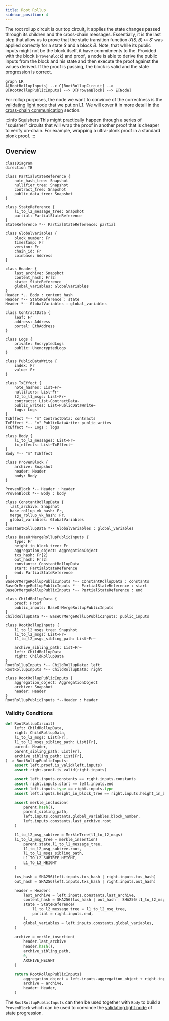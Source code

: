 ```yaml
---
title: Root Rollup
sidebar_position: 4
---
```


The root rollup circuit is our top circuit, it applies the state changes passed through its children and the cross-chain messages. Essentially, it is the last step that allow us to prove that the state transition function $\mathcal{T}(S, B) \mapsto S'$ was applied correctly for a state $S$ and a block $B$. Note, that while its public inputs might not be the block itself, it have commitments to the. Provided with the block (`ProvenBlock`) and proof, a node is able to derive the public inputs from the block and his state and then execute the proof against the values derived. If the proof is passing, the block is valid and the state progression is correct.

```mermaid
graph LR
A[RootRollupInputs] --> C[RootRollupCircuit] --> B[RootRollupPublicInputs] --> D[ProvenBlock] --> E[Node]
```

For rollup purposes, the node we want to convince of the correctness is the [validating light node](./../contracts/index.md) that we put on L1. We will cover it in more detail in the [cross-chain communication](./../contracts/index.md) section.


:::info Squishers
This might practically happen through a series of "squisher" circuits that will wrap the proof in another proof that is cheaper to verify on-chain. For example, wrapping a ultra-plonk proof in a standard plonk proof.
:::

## Overview

```mermaid
classDiagram
direction TB

class PartialStateReference {
    note_hash_tree: Snapshot
    nullifier_tree: Snapshot
    contract_tree: Snapshot
    public_data_tree: Snapshot
}

class StateReference {
    l1_to_l2_message_tree: Snapshot
    partial: PartialStateReference
}
StateReference *-- PartialStateReference: partial

class GlobalVariables {
    block_number: Fr
    timestamp: Fr
    version: Fr
    chain_id: Fr
    coinbase: Address
}

class Header {
    last_archive: Snapshot
    content_hash: Fr[2]
    state: StateReference
    global_variables: GlobalVariables
}
Header *.. Body : content_hash
Header *-- StateReference : state
Header *-- GlobalVariables : global_variables

class ContractData {
    leaf: Fr
    address: Address
    portal: EthAddress
}

class Logs {
    private: EncryptedLogs
    public: UnencryptedLogs
}

class PublicDataWrite {
    index: Fr
    value: Fr
}

class TxEffect {
    note_hashes: List~Fr~
    nullifiers: List~Fr~
    l2_to_l1_msgs: List~Fr~
    contracts: List~ContractData~
    public_writes: List~PublicDataWrite~
    logs: Logs
}
TxEffect *-- "m" ContractData: contracts
TxEffect *-- "m" PublicDataWrite: public_writes
TxEffect *-- Logs : logs

class Body {
    l1_to_l2_messages: List~Fr~
    tx_effects: List~TxEffect~
}
Body *-- "m" TxEffect

class ProvenBlock { 
    archive: Snapshot
    header: Header
    body: Body
}

ProvenBlock *-- Header : header
ProvenBlock *-- Body : body

class ConstantRollupData {
  last_archive: Snapshot
  base_rollup_vk_hash: Fr,
  merge_rollup_vk_hash: Fr,
  global_variables: GlobalVariables
}
ConstantRollupData *-- GlobalVariables : global_variables

class BaseOrMergeRollupPublicInputs {
    type: Fr
    height_in_block_tree: Fr
    aggregation_object: AggregationObject
    txs_hash: Fr[2]
    out_hash: Fr[2]
    constants: ConstantRollupData
    start: PartialStateReference
    end: PartialStateReference
}
BaseOrMergeRollupPublicInputs *-- ConstantRollupData : constants
BaseOrMergeRollupPublicInputs *-- PartialStateReference : start
BaseOrMergeRollupPublicInputs *-- PartialStateReference : end

class ChildRollupData {
    proof: Proof
    public_inputs: BaseOrMergeRollupPublicInputs
}
ChildRollupData *-- BaseOrMergeRollupPublicInputs: public_inputs

class RootRollupInputs { 
    l1_to_l2_msgs_tree: Snapshot
    l1_to_l2_msgs: List~Fr~
    l1_to_l2_msgs_sibling_path: List~Fr~

    archive_sibling_path: List~Fr~
    left: ChildRollupData
    right: ChildRollupData
}
RootRollupInputs *-- ChildRollupData: left
RootRollupInputs *-- ChildRollupData: right

class RootRollupPublicInputs {
    aggregation_object: AggregationObject
    archive: Snapshot
    header: Header
}
RootRollupPublicInputs *--Header : header
```

### Validity Conditions

```python
def RootRollupCircuit(
    left: ChildRollupData, 
    right: ChildRollupData, 
    l1_to_l2_msgs: List[Fr],
    l1_to_l2_msgs_sibling_path: List[Fr],
    parent: Header,
    parent_sibling_path: List[Fr],
    archive_sibling_path: List[Fr],
) -> RootRollupPublicInputs:
    assert left.proof.is_valid(left.inputs)
    assert right.proof.is_valid(right.inputs)

    assert left.inputs.constants == right.inputs.constants
    assert right.inputs.start == left.inputs.end
    assert left.inputs.type == right.inputs.type
    assert left.inputs.height_in_block_tree == right.inputs.height_in_block_tree

    assert merkle_inclusion(
        parent.hash(), 
        parent_sibling_path, 
        left.inputs.constants.global_variables.block_number, 
        left.inputs.constants.last_archive.root
    )

    l1_to_l2_msg_subtree = MerkleTree(l1_to_l2_msgs)
    l1_to_l2_msg_tree = merkle_insertion(
        parent.state.l1_to_l2_message_tree, 
        l1_to_l2_msg_subtree.root, 
        l1_to_l2_msgs_sibling_path, 
        L1_TO_L2_SUBTREE_HEIGHT, 
        L1_To_L2_HEIGHT
    )

    txs_hash = SHA256(left.inputs.txs_hash | right.inputs.txs_hash)
    out_hash = SHA256(left.inputs.txs_hash | right.inputs.out_hash)

    header = Header(
        last_archive = left.inputs.constants.last_archive,
        content_hash = SHA256(txs_hash | out_hash | SHA256(l1_to_l2_msgs)),
        state = StateReference(
            l1_to_l2_message_tree = l1_to_l2_msg_tree,
            partial = right.inputs.end,
        ),
        global_variables = left.inputs.constants.global_variables,
    )

    archive = merkle_insertion(
        header.last_archive
        header.hash(), 
        archive_sibling_path, 
        0, 
        ARCHIVE_HEIGHT
    )

    return RootRollupPublicInputs(
        aggregation_object = left.inputs.aggregation_object + right.inputs.aggregation_object,
        archive = archive,
        header: Header,
    )
```

The `RootRollupPublicInputs` can then be used together with `Body` to build a `ProvenBlock` which can be used to convince the [validating light node](./../contracts/index.md) of state progression.